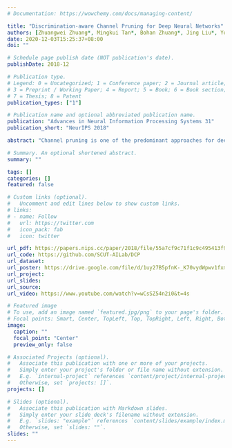 ```yaml
---
# Documentation: https://wowchemy.com/docs/managing-content/

title: "Discrimination-aware Channel Pruning for Deep Neural Networks"
authors: [Zhuangwei Zhuang*, Mingkui Tan*, Bohan Zhuang*, Jing Liu*, Yong Guo, Qingyao Wu, Junzhou Huang, Jinhui Zhu]
date: 2020-12-03T15:25:37+08:00
doi: ""

# Schedule page publish date (NOT publication's date).
publishDate: 2018-12

# Publication type.
# Legend: 0 = Uncategorized; 1 = Conference paper; 2 = Journal article;
# 3 = Preprint / Working Paper; 4 = Report; 5 = Book; 6 = Book section;
# 7 = Thesis; 8 = Patent
publication_types: ["1"]

# Publication name and optional abbreviated publication name.
publication: "Advances in Neural Information Processing Systems 31"
publication_short: "NeurIPS 2018"

abstract: "Channel pruning is one of the predominant approaches for deep model compression. Existing pruning methods either train from scratch with sparsity constraints on channels, or minimize the reconstruction error between the pre-trained feature maps and the compressed ones. Both strategies suffer from some limitations: the former kind is computationally expensive and difficult to converge, whilst the latter kind optimizes the reconstruction error but ignores the discriminative power of channels. To overcome these drawbacks, we investigate a simple-yet-effective method, called discrimination-aware channel pruning, to choose those channels that really contribute to discriminative power. To this end, we introduce additional losses into the network to increase the discriminative power of intermediate layers and then select the most discriminative channels for each layer by considering the additional loss and the reconstruction error. Last, we propose a greedy algorithm to conduct channel selection and parameter optimization in an iterative way. Extensive experiments demonstrate the effectiveness of our method. For example, on ILSVRC-12, our pruned ResNet-50 with 30% reduction of channels even outperforms the original model by 0.39% in top-1 accuracy."

# Summary. An optional shortened abstract.
summary: ""

tags: []
categories: []
featured: false

# Custom links (optional).
#   Uncomment and edit lines below to show custom links.
# links:
# - name: Follow
#   url: https://twitter.com
#   icon_pack: fab
#   icon: twitter

url_pdf: https://papers.nips.cc/paper/2018/file/55a7cf9c71f1c9c495413f934dd1a158-Paper.pdf
url_code: https://github.com/SCUT-AILab/DCP
url_dataset:
url_poster: https://drive.google.com/file/d/1uy27B5pfnK-_K70vydWpwv1fxmhITNMx/view?usp=sharing
url_project:
url_slides:
url_source:
url_video: https://www.youtube.com/watch?v=wCsSZ54n2i0&t=4s

# Featured image
# To use, add an image named `featured.jpg/png` to your page's folder. 
# Focal points: Smart, Center, TopLeft, Top, TopRight, Left, Right, BottomLeft, Bottom, BottomRight.
image:
  caption: ""
  focal_point: "Center"
  preview_only: false

# Associated Projects (optional).
#   Associate this publication with one or more of your projects.
#   Simply enter your project's folder or file name without extension.
#   E.g. `internal-project` references `content/project/internal-project/index.md`.
#   Otherwise, set `projects: []`.
projects: []

# Slides (optional).
#   Associate this publication with Markdown slides.
#   Simply enter your slide deck's filename without extension.
#   E.g. `slides: "example"` references `content/slides/example/index.md`.
#   Otherwise, set `slides: ""`.
slides: ""
---
```

